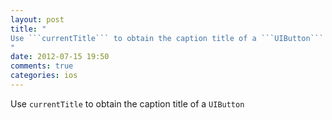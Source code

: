 ```yaml
---
layout: post
title: "
Use ```currentTitle``` to obtain the caption title of a ```UIButton```
"
date: 2012-07-15 19:50
comments: true
categories: ios
---
```


Use ```currentTitle``` to obtain the caption title of a ```UIButton```

